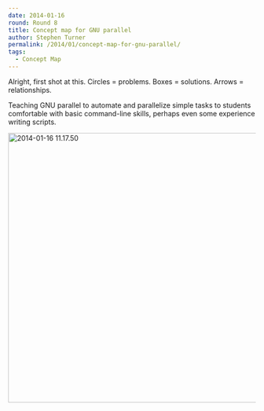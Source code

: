 ```yaml
---
date: 2014-01-16
round: Round 8
title: Concept map for GNU parallel
author: Stephen Turner
permalink: /2014/01/concept-map-for-gnu-parallel/
tags:
  - Concept Map
---
```

Alright, first shot at this. Circles = problems. Boxes = solutions. Arrows = relationships.

Teaching GNU parallel to automate and parallelize simple tasks to students comfortable with basic command-line skills, perhaps even some experience writing scripts.

[<img class="alignnone size-large wp-image-5479" alt="2014-01-16 11.17.50" src="http://files.software-carpentry.org/training-course/2014/01/2014-01-16-11.17.50-1024x796.jpg" width="707" height="549" />][1]

 [1]: http://files.software-carpentry.org/training-course/2014/01/2014-01-16-11.17.50.jpg
